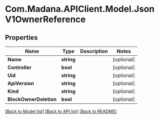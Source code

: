
# Com.Madana.APIClient.Model.JsonV1OwnerReference

## Properties

Name | Type | Description | Notes
------------ | ------------- | ------------- | -------------
**Name** | **string** |  | [optional] 
**Controller** | **bool** |  | [optional] 
**Uid** | **string** |  | [optional] 
**ApiVersion** | **string** |  | [optional] 
**Kind** | **string** |  | [optional] 
**BlockOwnerDeletion** | **bool** |  | [optional] 

[[Back to Model list]](../README.md#documentation-for-models)
[[Back to API list]](../README.md#documentation-for-api-endpoints)
[[Back to README]](../README.md)

